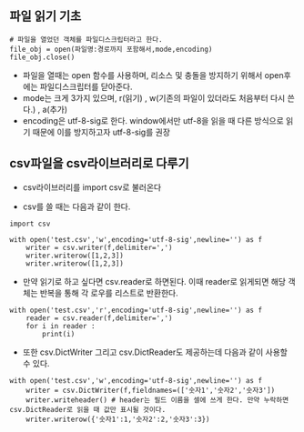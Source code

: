 ## 파일 읽기 기초

```
# 파일을 열었던 객체를 파일디스크립터라고 한다.
file_obj = open(파일명:경로까지 포함해서,mode,encoding)
file_obj.close()
```
* 파일을 열때는 open 함수를 사용하며, 리소스 및 충돌을 방지하기 위해서 open후에는 파일디스크립터를 닫아준다.
* mode는 크게 3가지 있으며, r(읽기) , w(기존의 파일이 있더라도 처음부터 다시 쓴다.) , a(추가)
* encoding은 utf-8-sig로 한다. window에서만 utf-8을 읽을 때 다른 방식으로 읽기 때문에 이를 방지하고자 utf-8-sig를 권장

## csv파일을 csv라이브러리로 다루기

* csv라이브러리를 import csv로 불러온다

* csv를 쓸 때는 다음과 같이 한다.
```
import csv

with open('test.csv','w',encoding='utf-8-sig',newline='') as f
    writer = csv.writer(f,delimiter=',')
    writer.writerow([1,2,3])
    writer.writerow([1,2,3])
```
* 만약 읽기로 하고 싶다면 csv.reader로 하면된다. 이때 reader로 읽게되면 해당 객체는 반복을 통해 각 로우를 리스트로 반환한다.
```
with open('test.csv','r',encoding='utf-8-sig',newline='') as f
    reader = csv.reader(f,delimiter=',')
    for i in reader :
        print(i)
``` 
* 또한 csv.DictWriter 그리고 csv.DictReader도 제공하는데 다음과 같이 사용할 수 있다.

```
with open('test.csv','w',encoding='utf-8-sig',newline='') as f
    writer = csv.DictWriter(f,fieldnames=(['숫자1','숫자2','숫자3'])
    writer.writeheader() # header는 필드 이름을 셀에 쓰게 한다. 만약 누락하면 csv.DictReader로 읽을 때 값만 표시될 것이다.
    writer.writerow({'숫자1':1,'숫자2':2,'숫자3':3})
    
``` 
